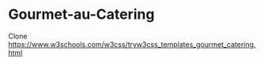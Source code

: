 # Gourmet-au-Catering
Clone https://www.w3schools.com/w3css/tryw3css_templates_gourmet_catering.html
